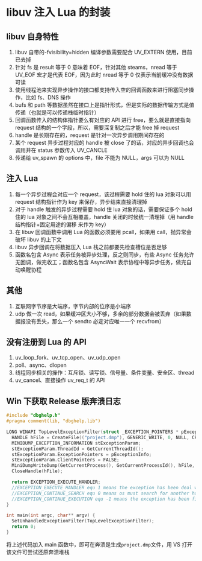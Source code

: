 # libuv 注入 Lua 的封装

## libuv 自身特性

1. libuv 自带的-fvisibility=hidden 编译参数需要配合 UV_EXTERN 使用，目前已去掉
2. 针对 fs 是 result 等于 0 意味着 EOF，针对其他 steams，nread 等于 UV_EOF 宏才是代表 EOF，因为此时 nread 等于 0 仅表示当前缓冲没有数据可读
3. 使用线程池来实现异步操作的接口都支持传入空的回调函数来进行阻塞同步操作，比如 fs、DNS 操作
4. bufs 和 path 等数据虽然在接口上是指针形式，但是实际的数据传输方式是值传递（也就是可以传递栈临时指针）
5. 回调函数传入的结构体指针要么有对应的 API 进行 free，要么就是直接指向 request 结构的一个字段，所以，需要深复制之后才能 free 掉 request
6. handle 是长期存在的，request 是针对一次异步调用期间存在的
7. 某个 request 异步过程对应的 handle 被 close 了的话，对应的异步回调也会调用并在 status 参数传入 UV_CANCLE
8. 传递给 uv_spawn 的 options 中，file 不能为 NULL，args 可以为 NULL

## 注入 Lua

1. 每一个异步过程会对应一个 request，该过程需要 hold 住的 lua 对象可以用 request 结构指针作为 key 来保存，异步结束直接清理掉
2. 对于 handle 触发的异步过程需要 hold 住 lua 对象的话，需要保证多个 hold 住的 lua 对象之间不会互相覆盖，handle 关闭的时候统一清理掉（用 handle 结构指针+固定用途的偏移 来作为 key）
3. 在 libuv 回调函数中调用 Lua 的函数必须要用 pcall，如果用 call，抛异常会破坏 libuv 的上下文
4. libuv 异步回调在将数据压入 Lua 栈之前都要先检查槽位是否足够
5. 函数名包含 Async 表示任务被异步处理，反之则同步，有些 Async 任务允许无回调，做完收工；函数名包含 AsyncWait 表示协程中等异步任务，做完自动唤醒协程

## 其他

1. 互联网字节序是大端序，字节内部的位序是小端序
2. udp 做一次 read，如果缓冲区大小不够，多余的部分数据会被丢弃（如果数据报没有丢失，那么一个 sendto 必定对应唯一一个 recvfrom）

## 没有注册到 Lua 的 API

1. uv_loop_fork、uv_tcp_open、uv_udp_open
2. poll、async、dlopen
3. 线程同步相关的操作：互斥锁、读写锁、信号量、条件变量、安全区、thread
4. uv_cancel、直接操作 uv_req_t 的 API

## Win 下获取 Release 版奔溃日志

```c
#include "dbghelp.h"
#pragma comment(lib, "dbghelp.lib")

LONG WINAPI TopLevelExceptionFilter(struct _EXCEPTION_POINTERS * pExceptionInfo) {
  HANDLE hFile = CreateFile(("project.dmp"), GENERIC_WRITE, 0, NULL, CREATE_ALWAYS, FILE_ATTRIBUTE_NORMAL, NULL);
  MINIDUMP_EXCEPTION_INFORMATION stExceptionParam;
  stExceptionParam.ThreadId = GetCurrentThreadId();
  stExceptionParam.ExceptionPointers = pExceptionInfo;
  stExceptionParam.ClientPointers = FALSE;
  MiniDumpWriteDump(GetCurrentProcess(), GetCurrentProcessId(), hFile, MiniDumpWithFullMemory, &stExceptionParam, NULL, NULL);
  CloseHandle(hFile);

  return EXCEPTION_EXECUTE_HANDLER;
  //EXCEPTION_EXECUTE_HANDLER equ 1 means the exception has been deal with, so just exit the process
  //EXCEPTION_CONTINUE_SEARCH equ 0 means os must search for another handler, maybe show an error window
  //EXCEPTION_CONTINUE_EXECUTION equ -1 means the exception has been fixed, just run continue
}

int main(int argc, char** argv) {
  SetUnhandledExceptionFilter(TopLevelExceptionFilter);
  return 0;
}
```

将上述代码加入 main 函数中，即可在奔溃是生成`project.dmp`文件，用 VS 打开该文件可尝试还原奔溃堆栈
